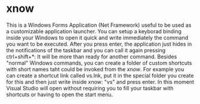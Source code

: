 # xnow
This is a Windows Forms Application (Net Framework) useful to be used as a customizable application launcher.
You can setup a keyborad binding inside your Windows to open it quick and write immediately the command you want to be executed.
After you press enter, the application just hides in the notifications of the taskbar and you can call it again pressing ctrl+shift+*: It will be more than ready for another command.
Besides "normal" Windows commands, you can create a folder of custom shortcuts with short names taht could be invoked from the *xnow*. 
For example you can create a shortcut link called vs.lnk, put it in the special folder you create for this and then just write inside xnow: "vs" and press enter. In this moment Visual Studio will open without requiring you to fill your taskbar with shortcuts or having to open the start menu.
